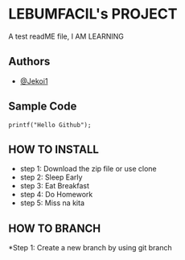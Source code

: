 # LEBUMFACIL's PROJECT
A test readME file, I AM LEARNING
## Authors
* [@Jekoi1](https://github.com/Jekoi1)
## Sample Code
`printf("Hello Github");`
## HOW TO INSTALL
* step 1: Download the zip file or use clone
* step 2: Sleep Early
* step 3: Eat Breakfast
* step 4: Do Homework
* step 5: Miss na kita
## HOW TO BRANCH
*Step 1: Create a new branch by using git branch<name>
